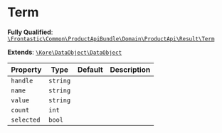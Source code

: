 #  Term

**Fully Qualified**: [`\Frontastic\Common\ProductApiBundle\Domain\ProductApi\Result\Term`](../../../../../../src/php/ProductApiBundle/Domain/ProductApi/Result/Term.php)

**Extends**: [`\Kore\DataObject\DataObject`](https://github.com/kore/DataObject)

Property|Type|Default|Description
--------|----|-------|-----------
`handle`|`string`||
`name`|`string`||
`value`|`string`||
`count`|`int`||
`selected`|`bool`||

